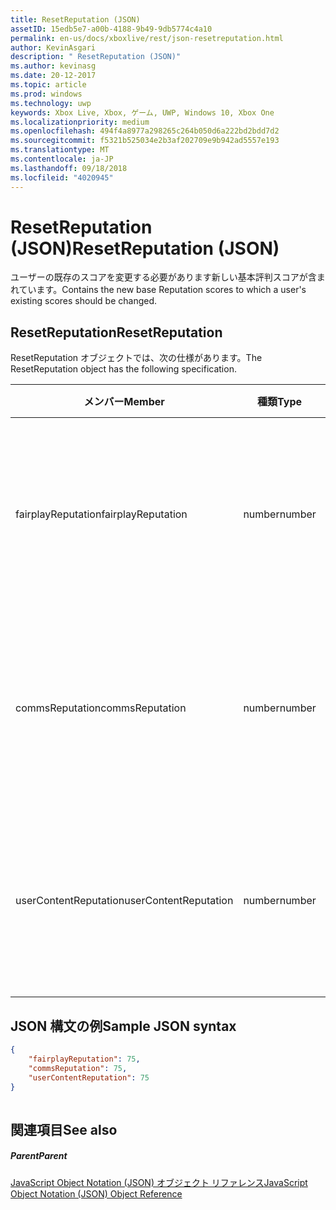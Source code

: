 ```yaml
---
title: ResetReputation (JSON)
assetID: 15edb5e7-a00b-4188-9b49-9db5774c4a10
permalink: en-us/docs/xboxlive/rest/json-resetreputation.html
author: KevinAsgari
description: " ResetReputation (JSON)"
ms.author: kevinasg
ms.date: 20-12-2017
ms.topic: article
ms.prod: windows
ms.technology: uwp
keywords: Xbox Live, Xbox, ゲーム, UWP, Windows 10, Xbox One
ms.localizationpriority: medium
ms.openlocfilehash: 494f4a8977a298265c264b050d6a222bd2bdd7d2
ms.sourcegitcommit: f5321b525034e2b3af202709e9b942ad5557e193
ms.translationtype: MT
ms.contentlocale: ja-JP
ms.lasthandoff: 09/18/2018
ms.locfileid: "4020945"
---
```

# <a name="resetreputation-json"></a><span data-ttu-id="bc600-104">ResetReputation (JSON)</span><span class="sxs-lookup"><span data-stu-id="bc600-104">ResetReputation (JSON)</span></span>
<span data-ttu-id="bc600-105">ユーザーの既存のスコアを変更する必要があります新しい基本評判スコアが含まれています。</span><span class="sxs-lookup"><span data-stu-id="bc600-105">Contains the new base Reputation scores to which a user's existing scores should be changed.</span></span> 
<a id="ID4EN"></a>

 
## <a name="resetreputation"></a><span data-ttu-id="bc600-106">ResetReputation</span><span class="sxs-lookup"><span data-stu-id="bc600-106">ResetReputation</span></span>
 
<span data-ttu-id="bc600-107">ResetReputation オブジェクトでは、次の仕様があります。</span><span class="sxs-lookup"><span data-stu-id="bc600-107">The ResetReputation object has the following specification.</span></span>
 
| <span data-ttu-id="bc600-108">メンバー</span><span class="sxs-lookup"><span data-stu-id="bc600-108">Member</span></span>| <span data-ttu-id="bc600-109">種類</span><span class="sxs-lookup"><span data-stu-id="bc600-109">Type</span></span>| <span data-ttu-id="bc600-110">説明</span><span class="sxs-lookup"><span data-stu-id="bc600-110">Description</span></span>| 
| --- | --- | --- | 
| <span data-ttu-id="bc600-111">fairplayReputation</span><span class="sxs-lookup"><span data-stu-id="bc600-111">fairplayReputation</span></span>| <span data-ttu-id="bc600-112">number</span><span class="sxs-lookup"><span data-stu-id="bc600-112">number</span></span>| <span data-ttu-id="bc600-113">必要な基本フェアプレイ評判スコアのユーザー (有効な範囲 0 ~ 75)。</span><span class="sxs-lookup"><span data-stu-id="bc600-113">The desired new base Fairplay Reputation score for the user (valid range 0 to 75).</span></span>| 
| <span data-ttu-id="bc600-114">commsReputation</span><span class="sxs-lookup"><span data-stu-id="bc600-114">commsReputation</span></span>| <span data-ttu-id="bc600-115">number</span><span class="sxs-lookup"><span data-stu-id="bc600-115">number</span></span>| <span data-ttu-id="bc600-116">目的の基本 (有効な範囲 0 ~ 75) のユーザーの通信の評判スコア。</span><span class="sxs-lookup"><span data-stu-id="bc600-116">The desired new base Comms Reputation score for the user (valid range 0 to 75).</span></span>| 
| <span data-ttu-id="bc600-117">userContentReputation</span><span class="sxs-lookup"><span data-stu-id="bc600-117">userContentReputation</span></span>| <span data-ttu-id="bc600-118">number</span><span class="sxs-lookup"><span data-stu-id="bc600-118">number</span></span>| <span data-ttu-id="bc600-119">必要な基本 UserContent 評判スコアのユーザー (有効な範囲 0 ~ 75)。</span><span class="sxs-lookup"><span data-stu-id="bc600-119">The desired new base UserContent Reputation score for the user (valid range 0 to 75).</span></span>| 
  
<a id="ID4E4B"></a>

 
## <a name="sample-json-syntax"></a><span data-ttu-id="bc600-120">JSON 構文の例</span><span class="sxs-lookup"><span data-stu-id="bc600-120">Sample JSON syntax</span></span>
 

```json
{
    "fairplayReputation": 75,
    "commsReputation": 75,
    "userContentReputation": 75
}
    
```

  
<a id="ID4EGC"></a>

 
## <a name="see-also"></a><span data-ttu-id="bc600-121">関連項目</span><span class="sxs-lookup"><span data-stu-id="bc600-121">See also</span></span>
 
<a id="ID4EIC"></a>

 
##### <a name="parent"></a><span data-ttu-id="bc600-122">Parent</span><span class="sxs-lookup"><span data-stu-id="bc600-122">Parent</span></span> 

[<span data-ttu-id="bc600-123">JavaScript Object Notation (JSON) オブジェクト リファレンス</span><span class="sxs-lookup"><span data-stu-id="bc600-123">JavaScript Object Notation (JSON) Object Reference</span></span>](atoc-xboxlivews-reference-json.md)

   